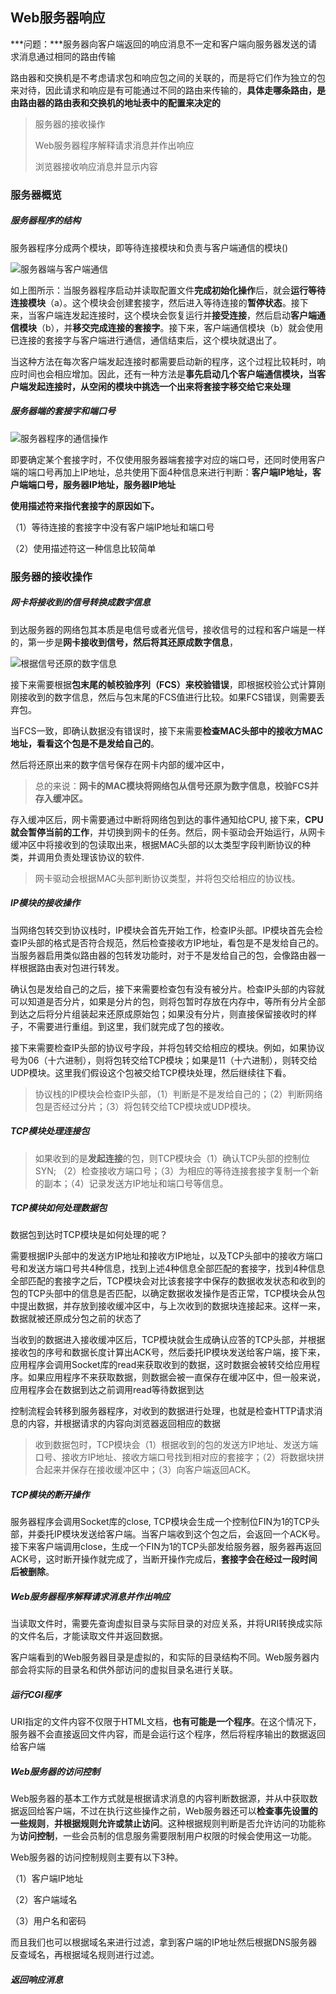 Web服务器响应
-------------

***问题：***服务器向客户端返回的响应消息不一定和客户端向服务器发送的请求消息通过相同的路由传输

路由器和交换机是不考虑请求包和响应包之间的关联的，而是将它们作为独立的包来对待，因此请求和响应是有可能通过不同的路由来传输的，**具体走哪条路由，是由路由器的路由表和交换机的地址表中的配置来决定的**

> 服务器的接收操作
>
> Web服务器程序解释请求消息并作出响应
>
> 浏览器接收响应消息并显示内容

### 服务器概览

##### 服务器程序的结构

服务器程序分成两个模块，即等待连接模块和负责与客户端通信的模块()

![服务器端与客户端通信](assets/服务器端与客户端通信.png)

如上图所示：当服务器程序启动并读取配置文件**完成初始化操作**后，就会**运行等待连接模块**（a）。这个模块会创建套接字，然后进入等待连接的**暂停状态**。接下来，当客户端连发起连接时，这个模块会恢复运行并**接受连接**，然后启动**客户端通信模块**（b），并**移交完成连接的套接字**。接下来，客户端通信模块（b）就会使用已连接的套接字与客户端进行通信，通信结束后，这个模块就退出了。

当这种方法在每次客户端发起连接时都需要启动新的程序，这个过程比较耗时，响应时间也会相应增加。因此，还有一种方法是**事先启动几个客户端通信模块，当客户端发起连接时，从空闲的模块中挑选一个出来将套接字移交给它来处理**

##### 服务器端的套接字和端口号

![服务器程序的通信操作](assets/服务器程序的通信操作.png)

即要确定某个套接字时，不仅使用服务器端套接字对应的端口号，还同时使用客户端的端口号再加上IP地址，总共使用下面4种信息来进行判断：**客户端IP地址，客户端端口号，服务器IP地址，服务器IP地址**

**使用描述符来指代套接字的原因如下。**

（1）等待连接的套接字中没有客户端IP地址和端口号

（2）使用描述符这一种信息比较简单

### 服务器的接收操作

##### 网卡将接收到的信号转换成数字信息

到达服务器的网络包其本质是电信号或者光信号，接收信号的过程和客户端是一样的，第一步是**网卡接收到信号，然后将其还原成数字信息**，

![根据信号还原的数字信息](assets/根据信号还原的数字信息.png)

接下来需要根据**包末尾的帧校验序列（FCS）来校验错误**，即根据校验公式计算刚刚接收到的数字信息，然后与包末尾的FCS值进行比较。如果FCS错误，则需要丢弃包。

当FCS一致，即确认数据没有错误时，接下来需要**检查MAC头部中的接收方MAC地址，看看这个包是不是发给自己的**。

然后将还原出来的数字信号保存在网卡内部的缓冲区中，

> 总的来说：**网卡的MAC模块将网络包从信号还原为数字信息，校验FCS并存入缓冲区。**

存入缓冲区后，网卡需要通过中断将网络包到达的事件通知给CPU, 接下来，**CPU就会暂停当前的工作**，并切换到网卡的任务。然后，网卡驱动会开始运行，从网卡缓冲区中将接收到的包读取出来，根据MAC头部的以太类型字段判断协议的种类，并调用负责处理该协议的软件.

> 网卡驱动会根据MAC头部判断协议类型，并将包交给相应的协议栈。

##### IP模块的接收操作

当网络包转交到协议栈时，IP模块会首先开始工作，检查IP头部。IP模块首先会检查IP头部的格式是否符合规范，然后检查接收方IP地址，看包是不是发给自己的。当服务器启用类似路由器的包转发功能时，对于不是发给自己的包，会像路由器一样根据路由表对包进行转发。

确认包是发给自己的之后，接下来需要检查包有没有被分片。检查IP头部的内容就可以知道是否分片，如果是分片的包，则将包暂时存放在内存中，等所有分片全部到达之后将分片组装起来还原成原始包；如果没有分片，则直接保留接收时的样子，不需要进行重组。到这里，我们就完成了包的接收。

接下来需要检查IP头部的协议号字段，并将包转交给相应的模块。例如，如果协议号为06（十六进制），则将包转交给TCP模块；如果是11（十六进制），则转交给UDP模块。这里我们假设这个包被交给TCP模块处理，然后继续往下看。

> 协议栈的IP模块会检查IP头部，（1）判断是不是发给自己的；（2）判断网络包是否经过分片；（3）将包转交给TCP模块或UDP模块。

##### TCP模块处理连接包

>  如果收到的是**发起连接**的包，则TCP模块会（1）确认TCP头部的控制位SYN; （2）检查接收方端口号；（3）为相应的等待连接套接字复制一个新的副本；（4）记录发送方IP地址和端口号等信息。

##### TCP模块如何处理数据包

数据包到达时TCP模块是如何处理的呢？

需要根据IP头部中的发送方IP地址和接收方IP地址，以及TCP头部中的接收方端口号和发送方端口号共4种信息，找到上述4种信息全部匹配的套接字，找到4种信息全部匹配的套接字之后，TCP模块会对比该套接字中保存的数据收发状态和收到的包的TCP头部中的信息是否匹配，以确定数据收发操作是否正常，TCP模块会从包中提出数据，并存放到接收缓冲区中，与上次收到的数据块连接起来。这样一来，数据就被还原成分包之前的状态了

当收到的数据进入接收缓冲区后，TCP模块就会生成确认应答的TCP头部，并根据接收包的序号和数据长度计算出ACK号，然后委托IP模块发送给客户端，接下来，应用程序会调用Socket库的read来获取收到的数据，这时数据会被转交给应用程序。如果应用程序不来获取数据，则数据会被一直保存在缓冲区中，但一般来说，应用程序会在数据到达之前调用read等待数据到达

控制流程会转移到服务器程序，对收到的数据进行处理，也就是检查HTTP请求消息的内容，并根据请求的内容向浏览器返回相应的数据

> 收到数据包时，TCP模块会（1）根据收到的包的发送方IP地址、发送方端口号、接收方IP地址、接收方端口号找到相对应的套接字；（2）将数据块拼合起来并保存在接收缓冲区中；（3）向客户端返回ACK。

##### TCP模块的断开操作

服务器程序会调用Socket库的close, TCP模块会生成一个控制位FIN为1的TCP头部，并委托IP模块发送给客户端。当客户端收到这个包之后，会返回一个ACK号。接下来客户端调用close，生成一个FIN为1的TCP头部发给服务器，服务器再返回ACK号，这时断开操作就完成了，当断开操作完成后，**套接字会在经过一段时间后被删除**。

##### Web服务器程序解释请求消息并作出响应

当读取文件时，需要先查询虚拟目录与实际目录的对应关系，并将URI转换成实际的文件名后，才能读取文件并返回数据。

客户端看到的Web服务器目录是虚拟的，和实际的目录结构不同。Web服务器内部会将实际的目录名和供外部访问的虚拟目录名进行关联。

##### 运行CGI程序

URI指定的文件内容不仅限于HTML文档，**也有可能是一个程序**。在这个情况下，服务器不会直接返回文件内容，而是会运行这个程序，然后将程序输出的数据返回给客户端

##### Web服务器的访问控制

Web服务器的基本工作方式就是根据请求消息的内容判断数据源，并从中获取数据返回给客户端，不过在执行这些操作之前，Web服务器还可以**检查事先设置的一些规则**，**并根据规则允许或禁止访问**。这种根据规则判断是否允许访问的功能称为**访问控制**，一些会员制的信息服务需要限制用户权限的时候会使用这一功能。

Web服务器的访问控制规则主要有以下3种。

（1）客户端IP地址

（2）客户端域名

（3）用户名和密码

而且我们也可以根据域名来进行过滤，拿到客户端的IP地址然后根据DNS服务器反查域名，再根据域名规则进行过滤。



##### 返回响应消息

